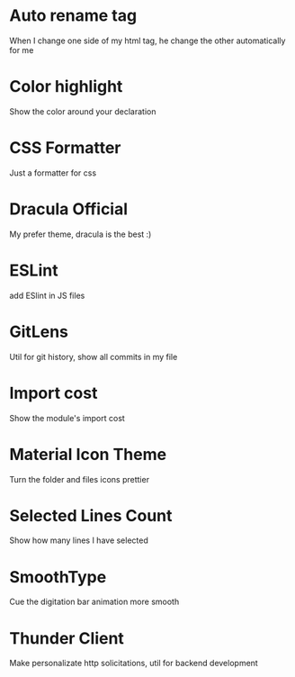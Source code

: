 # Auto rename tag
When I change one side of my html tag, he change the other automatically for me

# Color highlight
Show the color around your declaration

# CSS Formatter
Just a formatter for css

# Dracula Official
My prefer theme, dracula is the best :)

# ESLint
add ESlint in JS files 

# GitLens
Util for git history, show all commits in my file

# Import cost
Show the module's import cost

# Material Icon Theme
Turn the folder and files icons prettier

# Selected Lines Count
Show how many lines I have selected

# SmoothType
Cue the digitation bar animation more smooth

# Thunder Client
Make personalizate http solicitations, util for backend development
